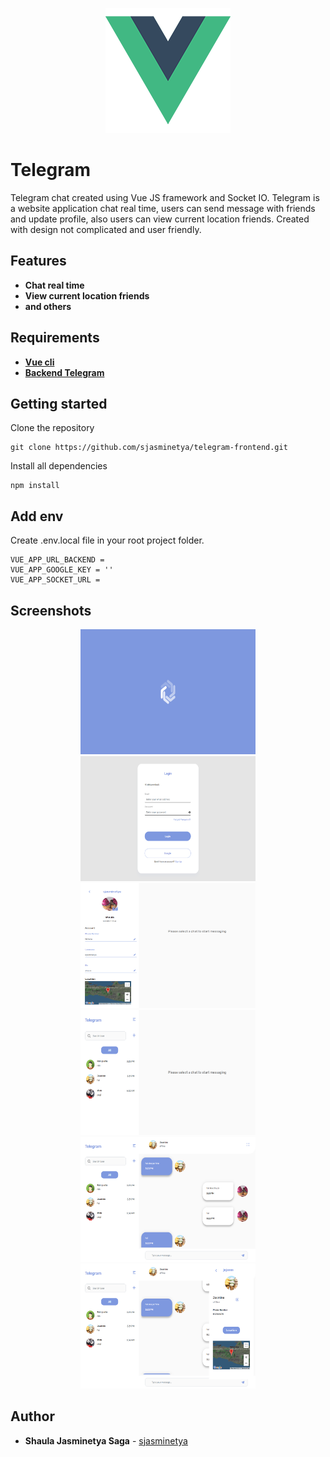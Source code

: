 <p align="center">
  <img src="./screenshots/logo.png" width="200">
</p>

# Telegram
Telegram chat created using Vue JS framework and Socket IO. Telegram is a website application chat real time, users can send message with friends and update profile, also users can view current location friends. Created with design not complicated and user friendly.

## Features
* **Chat real time**
* **View current location friends**
* **and others**

## Requirements
* **[Vue cli](https://cli.vuejs.org/guide/installation.html)**
* **[Backend Telegram](https://github.com/sjasminetya/telegram-backend)**

## Getting started
Clone the repository
```
git clone https://github.com/sjasminetya/telegram-frontend.git
```
Install all dependencies
```
npm install
```

## Add env
Create .env.local file in your root project folder.
```
VUE_APP_URL_BACKEND = 
VUE_APP_GOOGLE_KEY = ''
VUE_APP_SOCKET_URL = 
```

## Screenshots
<div align="center" class="flex">
  <img src="./screenshots/landing-page.png" width="280" height="200">
  <img src="./screenshots/login.png" width="280" height="200">
  <img src="./screenshots/profile.png" width="280" height="200">
  <img src="./screenshots/friend-list.png" width="280" height="200">
  <img src="./screenshots/message.png" width="280" height="200">
  <img src="./screenshots/friends-data.png" width="280" height="200">
</div>

## Author

  * **Shaula Jasminetya Saga** - [sjasminetya](https://github.com/sjasminetya)
